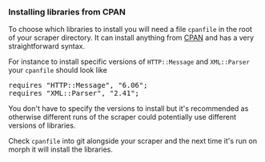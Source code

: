 ### Installing libraries from CPAN

To choose which libraries to install you will need a file `cpanfile` in the root of your scraper
directory. It can install anything from [CPAN](http://www.cpan.org/) and has a very straightforward syntax.

For instance to install specific versions of `HTTP::Message` and `XML::Parser` your `cpanfile` should
look like
<pre>
requires "HTTP::Message", "6.06";
requires "XML::Parser", "2.41";
</pre>

You don't have to specify the versions to install but it's recommended as otherwise different
runs of the scraper could potentially use different versions of libraries.

Check `cpanfile` into git alongside your scraper and the next time it's run on morph it will install
the libraries.

